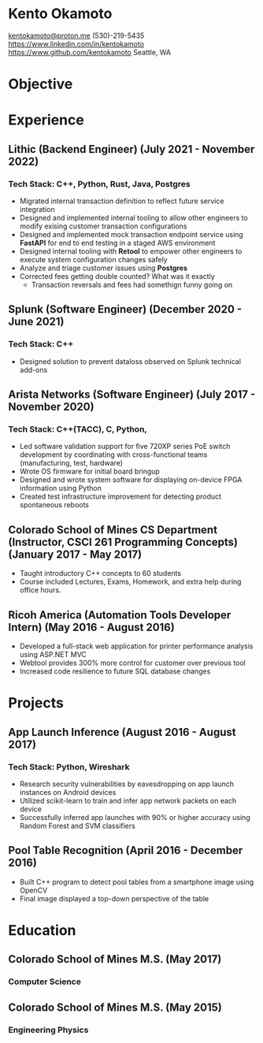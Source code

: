 Kento Okamoto
==============
kentokamoto@proton.me
(530)-219-5435
https://www.linkedin.com/in/kentokamoto
https://www.github.com/kentokamoto
Seattle, WA

# Objective

# Experience
## Lithic (Backend Engineer) (July 2021 - November 2022)
### Tech Stack: C++, Python, Rust, Java, Postgres
* Migrated internal transaction definition to reflect future service integration
* Designed and implemented internal tooling to allow other engineers to modify exising customer transaction configurations
* Designed and implemented mock transaction endpoint service using **FastAPI** for end to end testing in a staged AWS environment
* Designed internal tooling with **Retool** to empower other engineers to execute system configuration changes safely
* Analyze and triage customer issues using **Postgres**
* Corrected fees getting double counted? What was it exactly 
  * Transaction reversals and fees had somethign funny going on


## Splunk (Software Engineer) (December 2020 - June 2021)
### Tech Stack: C++
* Designed solution to prevent dataloss observed on Splunk technical add-ons

## Arista Networks (Software Engineer) (July 2017 - November 2020)
### Tech Stack: C++(TACC), C, Python,
* Led software validation support for five 720XP series PoE switch development by coordinating with cross-functional teams (manufacturing, test, hardware)
* Wrote OS firmware for initial board bringup
* Designed and wrote system software for displaying on-device FPGA information using Python
* Created test infrastructure improvement for detecting product spontaneous reboots

## Colorado School of Mines CS Department (Instructor, CSCI 261 Programming Concepts) (January 2017 - May 2017)
* Taught introductory C++ concepts to 60 students
* Course included Lectures, Exams, Homework, and extra help during office hours.

## Ricoh America (Automation Tools Developer Intern) (May 2016 - August 2016)
* Developed a full-stack web application for printer performance analysis using ASP.NET MVC
* Webtool provides 300\% more control for customer over previous tool
* Increased code resilience to future SQL database changes

# Projects
## App Launch Inference (August 2016 - August 2017)
### Tech Stack: Python, Wireshark
* Research security vulnerabilities by eavesdropping on app launch instances on Android devices
* Utilized scikit-learn to train and infer app network packets on each device
* Successfully inferred app launches with 90\% or higher accuracy using Random Forest and SVM classifiers

## Pool Table Recognition (April 2016 - December 2016)
* Built C++ program to detect pool tables from a smartphone image using OpenCV
* Final image displayed a top-down perspective of the table


# Education
## Colorado School of Mines M.S. (May 2017)
### Computer Science

## Colorado School of Mines M.S. (May 2015)
### Engineering Physics

